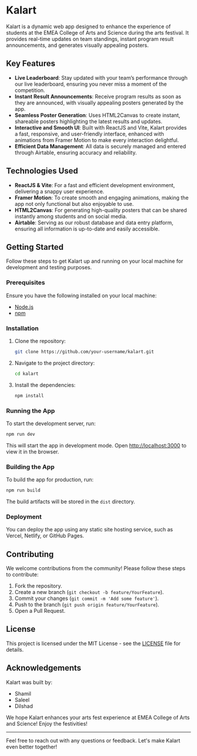 # Kalart

Kalart is a dynamic web app designed to enhance the experience of students at the EMEA College of Arts and Science during the arts festival. It provides real-time updates on team standings, instant program result announcements, and generates visually appealing posters.

## Key Features

- **Live Leaderboard**: Stay updated with your team’s performance through our live leaderboard, ensuring you never miss a moment of the competition.
- **Instant Result Announcements**: Receive program results as soon as they are announced, with visually appealing posters generated by the app.
- **Seamless Poster Generation**: Uses HTML2Canvas to create instant, shareable posters highlighting the latest results and updates.
- **Interactive and Smooth UI**: Built with ReactJS and Vite, Kalart provides a fast, responsive, and user-friendly interface, enhanced with animations from Framer Motion to make every interaction delightful.
- **Efficient Data Management**: All data is securely managed and entered through Airtable, ensuring accuracy and reliability.

## Technologies Used

- **ReactJS & Vite**: For a fast and efficient development environment, delivering a snappy user experience.
- **Framer Motion**: To create smooth and engaging animations, making the app not only functional but also enjoyable to use.
- **HTML2Canvas**: For generating high-quality posters that can be shared instantly among students and on social media.
- **Airtable**: Serving as our robust database and data entry platform, ensuring all information is up-to-date and easily accessible.

## Getting Started

Follow these steps to get Kalart up and running on your local machine for development and testing purposes.

### Prerequisites

Ensure you have the following installed on your local machine:

- [Node.js](https://nodejs.org/)
- [npm](https://www.npmjs.com/)

### Installation

1. Clone the repository:
   ```sh
   git clone https://github.com/your-username/kalart.git
   ```
2. Navigate to the project directory:
   ```sh
   cd kalart
   ```
3. Install the dependencies:
   ```sh
   npm install
   ```

### Running the App

To start the development server, run:
```sh
npm run dev
```
This will start the app in development mode. Open [http://localhost:3000](http://localhost:3000) to view it in the browser.

### Building the App

To build the app for production, run:
```sh
npm run build
```
The build artifacts will be stored in the `dist` directory.

### Deployment

You can deploy the app using any static site hosting service, such as Vercel, Netlify, or GitHub Pages.

## Contributing

We welcome contributions from the community! Please follow these steps to contribute:

1. Fork the repository.
2. Create a new branch (`git checkout -b feature/YourFeature`).
3. Commit your changes (`git commit -m 'Add some feature'`).
4. Push to the branch (`git push origin feature/YourFeature`).
5. Open a Pull Request.

## License

This project is licensed under the MIT License - see the [LICENSE](LICENSE) file for details.

## Acknowledgements

Kalart was built by:
- Shamil
- Saleel
- Dilshad

We hope Kalart enhances your arts fest experience at EMEA College of Arts and Science! Enjoy the festivities!

---

Feel free to reach out with any questions or feedback. Let's make Kalart even better together!
